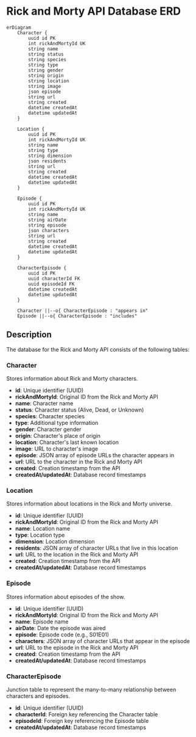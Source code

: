 # Rick and Morty API Database ERD

```mermaid
erDiagram
    Character {
        uuid id PK
        int rickAndMortyId UK
        string name
        string status
        string species
        string type
        string gender
        string origin
        string location
        string image
        json episode
        string url
        string created
        datetime createdAt
        datetime updatedAt
    }

    Location {
        uuid id PK
        int rickAndMortyId UK
        string name
        string type
        string dimension
        json residents
        string url
        string created
        datetime createdAt
        datetime updatedAt
    }

    Episode {
        uuid id PK
        int rickAndMortyId UK
        string name
        string airDate
        string episode
        json characters
        string url
        string created
        datetime createdAt
        datetime updatedAt
    }

    CharacterEpisode {
        uuid id PK
        uuid characterId FK
        uuid episodeId FK
        datetime createdAt
        datetime updatedAt
    }

    Character ||--o{ CharacterEpisode : "appears in"
    Episode ||--o{ CharacterEpisode : "includes"
```

## Description

The database for the Rick and Morty API consists of the following tables:

### Character

Stores information about Rick and Morty characters.

- **id**: Unique identifier (UUID)
- **rickAndMortyId**: Original ID from the Rick and Morty API
- **name**: Character name
- **status**: Character status (Alive, Dead, or Unknown)
- **species**: Character species
- **type**: Additional type information
- **gender**: Character gender
- **origin**: Character's place of origin
- **location**: Character's last known location
- **image**: URL to character's image
- **episode**: JSON array of episode URLs the character appears in
- **url**: URL to the character in the Rick and Morty API
- **created**: Creation timestamp from the API
- **createdAt/updatedAt**: Database record timestamps

### Location

Stores information about locations in the Rick and Morty universe.

- **id**: Unique identifier (UUID)
- **rickAndMortyId**: Original ID from the Rick and Morty API
- **name**: Location name
- **type**: Location type
- **dimension**: Location dimension
- **residents**: JSON array of character URLs that live in this location
- **url**: URL to the location in the Rick and Morty API
- **created**: Creation timestamp from the API
- **createdAt/updatedAt**: Database record timestamps

### Episode

Stores information about episodes of the show.

- **id**: Unique identifier (UUID)
- **rickAndMortyId**: Original ID from the Rick and Morty API
- **name**: Episode name
- **airDate**: Date the episode was aired
- **episode**: Episode code (e.g., S01E01)
- **characters**: JSON array of character URLs that appear in the episode
- **url**: URL to the episode in the Rick and Morty API
- **created**: Creation timestamp from the API
- **createdAt/updatedAt**: Database record timestamps

### CharacterEpisode

Junction table to represent the many-to-many relationship between characters and episodes.

- **id**: Unique identifier (UUID)
- **characterId**: Foreign key referencing the Character table
- **episodeId**: Foreign key referencing the Episode table
- **createdAt/updatedAt**: Database record timestamps
